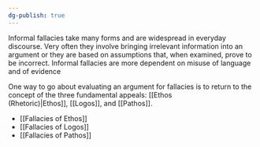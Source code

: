 ```yaml
---
dg-publish: true
---
```

Informal fallacies take many forms and are widespread in everyday discourse. Very often they involve bringing irrelevant information into an argument or they are based on assumptions that, when examined, prove to be incorrect. Informal fallacies are more dependent on misuse of language and of evidence

One way to go about evaluating an argument for fallacies is to return to the concept of the three fundamental appeals: [[Ethos (Rhetoric)|Ethos]], [[Logos]], and [[Pathos]].

- [[Fallacies of Ethos]]
- [[Fallacies of Logos]]
- [[Fallacies of Pathos]]


